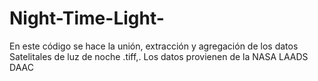 # Night-Time-Light-
En este código se hace la unión, extracción y agregación de los datos Satelitales de luz de noche .tiff,. Los datos provienen de la NASA LAADS DAAC
